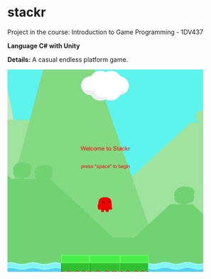 # stackr
Project in the course: Introduction to Game Programming - 1DV437

**Language C# with Unity**

**Details:** A casual endless platform game.


![dm](https://github.com/JohanWindahl/stackr/blob/master/demo.gif)
